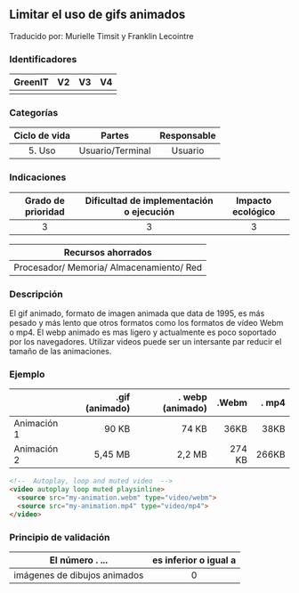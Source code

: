 ## Limitar el uso de gifs animados
Traducido por: Murielle Timsit y Franklin Lecointre

### Identificadores

| GreenIT |  V2  |  V3  |  V4  |
|:-------:|:----:|:----:|:----:|
|      |   |   |      |

### Categorías

| Ciclo de vida | Partes | Responsable |
|:---------:|:----:|:----:|
| 5. Uso | Usuario/Terminal | Usuario |

### Indicaciones

| Grado de prioridad   | Dificultad de implementación o ejecución | Impacto ecológico   |
|:-------------------:|:-------------------------:|:---------------------:|
| 3 | 3 | 3 |

| Recursos ahorrados |
|:----------------------------------------------------------:|
|Procesador/ Memoria/ Almacenamiento/ Red   |

### Descripción

El gif animado, formato de imagen animada que data de 1995, es más pesado y más lento que otros formatos como los formatos de vídeo Webm o mp4.
El webp animado es mas ligero y actualmente es poco soportado por los navegadores.
Utilizar videos puede ser un intersante par reducir el tamaño de las animaciones.

### Ejemplo

|   | .gif (animado)   | . webp (animado) |.Webm | . mp4 | 
| :--------------- |---------------:| -----:| -----:| -----:|
| Animación 1 | 90 KB  | 74 KB | 36KB | 38KB |
| Animación 2 | 5,45 MB  | 2,2 MB | 274 KB | 266KB | 

```html
<!--  Autoplay, loop and muted video  -->
<video autoplay loop muted playsinline>
  <source src="my-animation.webm" type="video/webm">
  <source src="my-animation.mp4" type="video/mp4">
</video>
```


### Principio de validación

| El número . ... |    es inferior o igual a   | 
|-------------------|:-------------------------:|
| imágenes de dibujos animados   |  0 |
